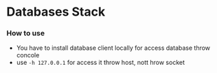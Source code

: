 # Databases Stack
### How to use
- You have to install database client locally for access database throw concole
- use `-h 127.0.0.1` for access it throw host, nott hrow socket
